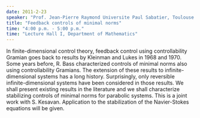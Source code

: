 ```yaml
---
date: 2011-2-23
speaker: "Prof. Jean-Pierre Raymond Universite Paul Sabatier, Toulouse France"
title: "Feedback controls of minimal norms"
time: "4:00 p.m. - 5:00 p.m." 
time: "Lecture Hall I, Department of Mathematics"
---
```

In finite-dimensional control theory, feedback control using controllability Gramian goes back to results by Kleinman and Lukes in 1968 and 1970. Some years before, R. Bass characterized controls of minimal norms also using controllability Gramians. The extension of these results to infinite-dimensional systems has a long history. Surprisingly, only reversible infinite-dimensional systems have been considered in those results. We shall present existing results in the literature and we shall characterize stabilizing controls of minimal norms for parabolic systems. This is a joint work with S. Kesavan. Application to the stabilization of the Navier-Stokes equations will be given.
